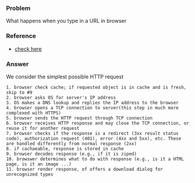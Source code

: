 ### Problem
What happens when you type in a URL in browser

### Reference
- [check here](http://stackoverflow.com/questions/2092527/what-happens-when-you-type-in-a-url-in-browser)

### Answer
We consider the simplest possible HTTP request
```
1. browser check cache; if requested object is in cache and is fresh, skip to #9
2. browser asks OS for server's IP address
3. OS makes a DNS lookup and replies the IP address to the browser
4. browser opens a TCP connection to server(this step in much more complexed with HTTPS)
5. browser sends the HTTP request through TCP connection
6. browser receives HTTP response and may close the TCP connection, or reuse it for another request
7. browser checks if the response is a redirect (3xx result status code), authorization request (401), error (4xx and 5xx), etc. These are handled differently from normal response (2xx)
8. if cachaeable, response is stored in cache
9. browser decodes response (e.g., if it is ziped)
10. browswer determines what to do with response (e.g., is it a HTML page, is it an image ...)
11. browser render response, of offers a download dialog for unrecognized types
```
